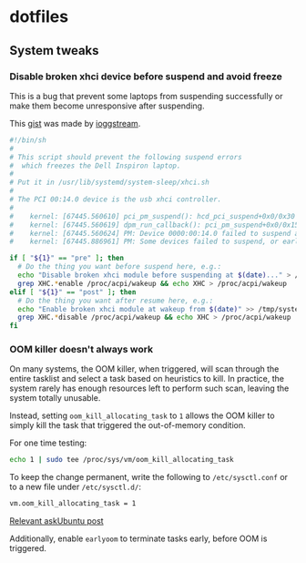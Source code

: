 # dotfiles

## System tweaks

### Disable broken xhci device before suspend and avoid freeze

This is a bug that prevent some laptops from suspending successfully or make them become unresponsive after suspending.

This [gist](https://gist.github.com/ioggstream/8f380d398aef989ac455b93b92d42048) was made by [ioggstream](https://github.com/ioggstream).

```bash
#!/bin/sh
#
# This script should prevent the following suspend errors
#  which freezes the Dell Inspiron laptop.
#
# Put it in /usr/lib/systemd/system-sleep/xhci.sh
#
# The PCI 00:14.0 device is the usb xhci controller.
#
#    kernel: [67445.560610] pci_pm_suspend(): hcd_pci_suspend+0x0/0x30 returns -16
#    kernel: [67445.560619] dpm_run_callback(): pci_pm_suspend+0x0/0x150 returns -16
#    kernel: [67445.560624] PM: Device 0000:00:14.0 failed to suspend async: error -16
#    kernel: [67445.886961] PM: Some devices failed to suspend, or early wake event detected

if [ "${1}" == "pre" ]; then
  # Do the thing you want before suspend here, e.g.:
  echo "Disable broken xhci module before suspending at $(date)..." > /tmp/systemd_suspend_test
  grep XHC.*enable /proc/acpi/wakeup && echo XHC > /proc/acpi/wakeup
elif [ "${1}" == "post" ]; then
  # Do the thing you want after resume here, e.g.:
  echo "Enable broken xhci module at wakeup from $(date)" >> /tmp/systemd_suspend_test
  grep XHC.*disable /proc/acpi/wakeup && echo XHC > /proc/acpi/wakeup
fi
```

### OOM killer doesn't always work

On many systems, the OOM killer, when triggered, will scan through the entire tasklist and select a task based on heuristics to kill. In practice, the system rarely has enough resources left to perform such scan, leaving the system totally unusable.

Instead, setting `oom_kill_allocating_task` to `1` allows the OOM killer to simply kill the task that triggered the out-of-memory condition.

For one time testing:

```bash
echo 1 | sudo tee /proc/sys/vm/oom_kill_allocating_task
```

To keep the change permanent, write the following to `/etc/sysctl.conf` or to a new file under `/etc/sysctl.d/`:

```bash
vm.oom_kill_allocating_task = 1
```

[Relevant askUbuntu post](https://askubuntu.com/questions/398236/oom-killer-not-working)

Additionally, enable `earlyoom` to terminate tasks early, before OOM is triggered.
